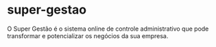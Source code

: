 # super-gestao
O Super Gestão é o sistema online de controle administrativo que pode transformar e potencializar os negócios da sua empresa.
